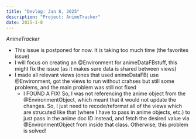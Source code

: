 ```yaml
---
title: "Devlog: Jan 8, 2025"
description: "Project: AnimeTracker"
date: 2025-1-8
---
```


*AnimeTracker*

- This issue is postponed for now. It is taking too much time (the favorites issue)
- I will focus on creating an @Environment for animeDataFBstuff, this might fix the issue (as it makes sure data is shared between views)
- I made all relevant views (ones that used animeDataFB) use @Environment, got the views to run without crahses but still some problems, and the main problem was still not fixed
    - I FOUND A FIX! So, I was not referencing the anime object from the @EnvironmentObject, which meant that it would not update the changes. So, I just need to recode/reformat all of the views which are strucuted like that (where I have to pass in anime objects, etc.) to just pass in the anime doc ID instead, and fetch the desired value via @EnvironmentObject from inside that class. Otherwise, this problem is solved!
